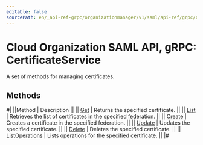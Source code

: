```yaml
---
editable: false
sourcePath: en/_api-ref-grpc/organizationmanager/v1/saml/api-ref/grpc/Certificate/index.md
---
```


# Cloud Organization SAML API, gRPC: CertificateService

A set of methods for managing certificates.

## Methods

#|
||Method | Description ||
|| [Get](get.md) | Returns the specified certificate. ||
|| [List](list.md) | Retrieves the list of certificates in the specified federation. ||
|| [Create](create.md) | Creates a certificate in the specified federation. ||
|| [Update](update.md) | Updates the specified certificate. ||
|| [Delete](delete.md) | Deletes the specified certificate. ||
|| [ListOperations](listOperations.md) | Lists operations for the specified certificate. ||
|#
